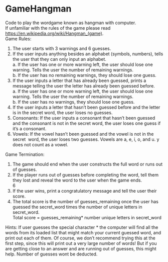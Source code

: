 # GameHangman
Code to play the wordgame known as hangman with computer.
<br>
If unfamiliar with the rules of the game please read https://en.wikipedia.org/wiki/Hangman_(game).
<br> 
Game Rules: 
1. The user starts with 3 warnings and 6 guesses.
2. If the user inputs anything besides an alphabet (symbols, numbers), tells the
user that they can only input an alphabet.  
  a. If the user has one or more warning left, the user should lose one 
	warning. Tells the user the number of remaining warnings.<br>
  b. If the user has no remaining warnings, they should lose one guess.
3. If the user inputs a letter that has already been guessed, prints a message
telling the user the letter has already been guessed before.<br>
	a. If the user has one or more warning left, the user should lose one 
	warning. Tells the user the number of remaining warnings.<br>
	b. If the user has no warnings, they should lose one guess.
4. If the user inputs a letter that hasn’t been guessed before and the letter is in 
the secret word, the user loses no​ guesses. 
5. Consonants:​ If the user inputs a consonant that hasn’t been guessed and the
consonant is not in the secret word, the user loses one​ guess if it’s a 
consonant.
6. Vowels:​ If the vowel hasn’t been guessed and the vowel is not in the secret
​​​​​​ word, the user loses two​ guesses. Vowels are a, e, i, o, and u. y does not 
count as a vowel.<br>

Game Termination: 
1. The game should end when the user constructs the full word or runs out of 
guesses.  
2. If the player runs out of guesses before completing the word, tell them they
lost and reveal the word to the user when the game ends.  
6
3. If the user wins, print a congratulatory message and tell the user their score.  
4. The total score is the number of guesses_remaining once the user has
guessed the secret_word times the number of unique letters in secret_word.  
Total score = guesses_remaining* number unique letters in secret_word


Hints:
If user guesses the special character * the computer will find all the words
from its loaded list that might match your current guessed word, and print out each of 
them. Of course, we don’t recommend trying this at the first step, since this will print
out a very large number of words!  But if you are getting close to an answer and
are running out of guesses, this might help. Number of guesses wont be deducted.
